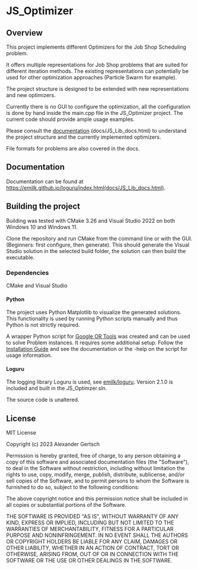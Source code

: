 # JS_Optimizer
## Overview
This project implements different Optimizers for the Job Shop Scheduling problem.

It offers multiple representations for Job Shop problems that are suited for
different iteration methods. The existing representations can potentially be used for
other optimization approaches (Particle Swarm for example).

The project structure is designed to be extended with new representations and new
optimizers.

Currently there is no GUI to configure the optimization, all the configuration is done
by hand inside the main.cpp file in the JS_Optimizer project. The current code should
provide ample usage examples.

Please consult the [documentation](docs/JS_Lib_docs.html) (docs/JS_Lib_docs.html)
to understand the project structure and the currently implemented optimizers.

File formats for problems are also covered in the docs.
## Documentation
Documentation can be found at https://emilk.github.io/loguru/index.html(docs/JS_Lib_docs.html).

## Building the project
Building was tested with CMake 3.26 and Visual Studio 2022 on both Windows 10
and Windows 11.

Clone the repository and run CMake from the command line or with the GUI.
(Beginners: first configure, then generate).
This should generate the Visual Studio solution in the selected build folder, the solution
can then build the executable.

### Dependencies
CMake and Visual Studio

#### Python
The project uses Python Matplotlib to visualize the generated solutions.
This functionality is used by running Python scripts manually and thus Python is not
strictly required.

A wrapper Python script for [Google OR Tools](https://developers.google.com/optimization)
was created and can be used to solve Problem instances. It requires some additional setup.
Follow the [Installation Guide](https://developers.google.com/optimization/install/python)
and see the documentation or the -help on the script for usage information.

#### Loguru
The logging library Loguru is used, see [emilk/loguru](https://github.com/emilk/loguru).
Version 2.1.0 is included and built in the JS_Optimzer.sln.

The source code is unaltered.

## License
MIT License

Copyright (c) 2023 Alexander Gertsch

Permission is hereby granted, free of charge, to any person obtaining a copy
of this software and associated documentation files (the "Software"), to deal
in the Software without restriction, including without limitation the rights
to use, copy, modify, merge, publish, distribute, sublicense, and/or sell
copies of the Software, and to permit persons to whom the Software is
furnished to do so, subject to the following conditions:

The above copyright notice and this permission notice shall be included in all
copies or substantial portions of the Software.

THE SOFTWARE IS PROVIDED "AS IS", WITHOUT WARRANTY OF ANY KIND, EXPRESS OR
IMPLIED, INCLUDING BUT NOT LIMITED TO THE WARRANTIES OF MERCHANTABILITY,
FITNESS FOR A PARTICULAR PURPOSE AND NONINFRINGEMENT. IN NO EVENT SHALL THE
AUTHORS OR COPYRIGHT HOLDERS BE LIABLE FOR ANY CLAIM, DAMAGES OR OTHER
LIABILITY, WHETHER IN AN ACTION OF CONTRACT, TORT OR OTHERWISE, ARISING FROM,
OUT OF OR IN CONNECTION WITH THE SOFTWARE OR THE USE OR OTHER DEALINGS IN THE
SOFTWARE.